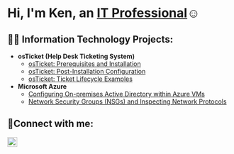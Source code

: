<h1>Hi, I'm Ken, an <a href="https://www.linkedin.com/in/kenneth-perry-aa795a357/">IT Professional</a>☺</h1>

<h2>👨‍💻 Information Technology Projects:</h2>

- <b>osTicket (Help Desk Ticketing System)</b>
  - [osTicket: Prerequisites and Installation](https://github.com/kenperry1/osticket-prereqs)
  - [osTicket: Post-Installation Configuration](https://github.com/kenperry1/post-install-config)
  - [osTicket: Ticket Lifecycle Examples](https://github.com/kenperry1/ticket-lifecycle)
- <b>Microsoft Azure</b>
  - [Configuring On-premises Active Directory within Azure VMs](https://github.com/kenperry1/configure-ad)
  - [Network Security Groups (NSGs) and Inspecting Network Protocols](https://github.com/kenperry1/azure-network-protocols)

<h2>🤳Connect with me:</h2>

[<img align="left" alt="Josh | LinkedIn" width="22px" src="https://cdn.jsdelivr.net/npm/simple-icons@v3/icons/linkedin.svg" />][linkedin]

[linkedin]: https://www.linkedin.com/in/kenneth-perry-aa795a357/

